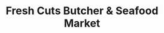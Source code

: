 ---
title: "Fresh Cuts Butcher & Seafood Market"
url: /seagrove/fresh-cuts-butcher-und-seafood-market/
shop: Supermarkt
---
